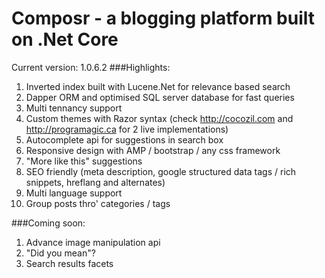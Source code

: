 
# Composr - a blogging platform built on .Net Core

Current version: 1.0.6.2
###Highlights:
1. Inverted index built with Lucene.Net for relevance based search
2. Dapper ORM and optimised SQL server database for fast queries
3. Multi tennancy support
4. Custom themes with Razor syntax (check http://cocozil.com and http://programagic.ca for 2 live implementations)
5. Autocomplete api for suggestions in search box
6. Responsive design with AMP / bootstrap / any css framework
7. "More like this" suggestions
8. SEO friendly (meta description, google structured data tags / rich snippets, hreflang and alternates)
9. Multi language support
10. Group posts thro' categories / tags

###Coming soon:
1. Advance image manipulation api
2. "Did you mean"?
3. Search results facets
